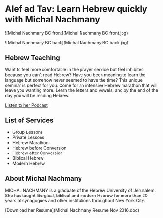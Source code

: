 # Alef ad Tav: Learn Hebrew quickly with Michal Nachmany

![Michal Nachmany BC front](Michal Nachmany BC front.jpg)

![Michal Nachmany BC back](Michal Nachmany BC back.jpg)

## Hebrew Teaching

Want to feel more comfortable in the prayer service but feel inhibited because you can’t read Hebrew? Have you been meaning to learn the language but somehow never seemed to have the time? This unique seminar is perfect for you. Come for an intensive Hebrew marathon that will leave you wanting more. Learn the letters and vowels, and by the end of the day you will be reading Hebrew.

[Listen to her Podcast](https://itunes.apple.com/us/podcast/rega-shel-ivrit-moment-hebrew/id468419206?mt=2)

## List of Services

* Group Lessons
* Private Lessons
* Hebrew Marathon
* Hebrew before Conversion
* Hebrew after Conversion
* Biblical Hebrew
* Modern Hebrew

## About Michal Nachmany

MICHAL NACHMANY is a graduate of the Hebrew University of Jerusalem. She has taught liturgical, biblical and modern Hebrew for more than 20 years at synagogues and other institutions throughout New York City.

[Download her Resume](Michal Nachmany Resume Nov 2016.doc)

